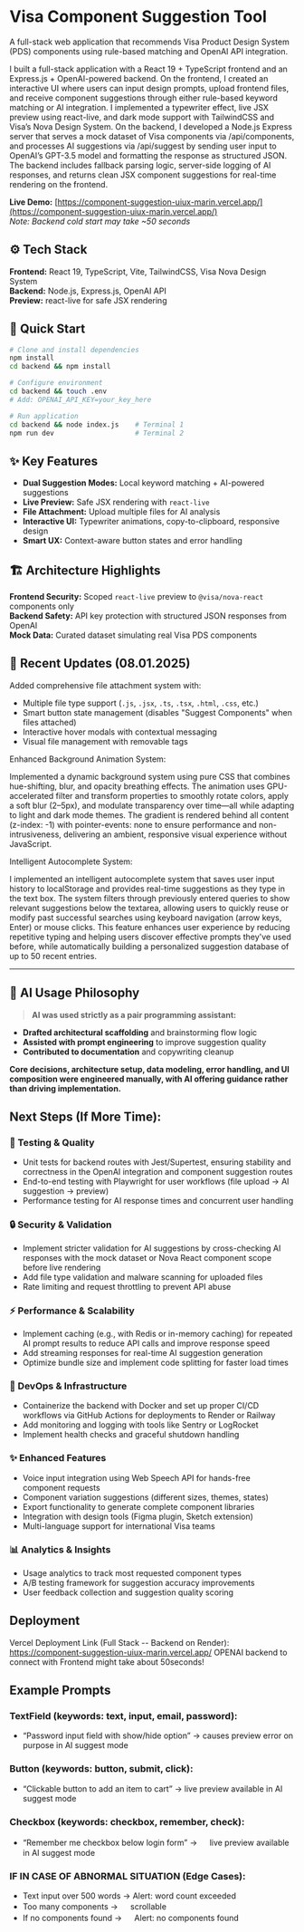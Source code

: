 # Visa Component Suggestion Tool

A full-stack web application that recommends Visa Product Design System (PDS) components using rule-based matching and OpenAI API integration.

I built a full-stack application with a React 19 + TypeScript frontend and an Express.js + OpenAI-powered backend. On the frontend, I created an interactive UI where users can input design prompts, upload frontend files, and receive component suggestions through either rule-based keyword matching or AI integration. I implemented a typewriter effect, live JSX preview using react-live, and dark mode support with TailwindCSS and Visa’s Nova Design System. On the backend, I developed a Node.js Express server that serves a mock dataset of Visa components via /api/components, and processes AI suggestions via /api/suggest by sending user input to OpenAI’s GPT-3.5 model and formatting the response as structured JSON. The backend includes fallback parsing logic, server-side logging of AI responses, and returns clean JSX component suggestions for real-time rendering on the frontend.

**Live Demo:** [https://component-suggestion-uiux-marin.vercel.app/](https://component-suggestion-uiux-marin.vercel.app/)  
_Note: Backend cold start may take ~50 seconds_

## ⚙️ Tech Stack

**Frontend:** React 19, TypeScript, Vite, TailwindCSS, Visa Nova Design System  
**Backend:** Node.js, Express.js, OpenAI API  
**Preview:** react-live for safe JSX rendering

## 🚀 Quick Start

```bash
# Clone and install dependencies
npm install
cd backend && npm install

# Configure environment
cd backend && touch .env
# Add: OPENAI_API_KEY=your_key_here

# Run application
cd backend && node index.js    # Terminal 1
npm run dev                    # Terminal 2
```

## ✨ Key Features

- **Dual Suggestion Modes:** Local keyword matching + AI-powered suggestions
- **Live Preview:** Safe JSX rendering with `react-live`
- **File Attachment:** Upload multiple files for AI analysis
- **Interactive UI:** Typewriter animations, copy-to-clipboard, responsive design
- **Smart UX:** Context-aware button states and error handling

## 🏗️ Architecture Highlights

**Frontend Security:** Scoped `react-live` preview to `@visa/nova-react` components only  
**Backend Safety:** API key protection with structured JSON responses from OpenAI  
**Mock Data:** Curated dataset simulating real Visa PDS components

## 📎 Recent Updates (08.01.2025)

Added comprehensive file attachment system with:

- Multiple file type support (`.js`, `.jsx`, `.ts`, `.tsx`, `.html`, `.css`, etc.)
- Smart button state management (disables "Suggest Components" when files attached)
- Interactive hover modals with contextual messaging
- Visual file management with removable tags

Enhanced Background Animation System:

Implemented a dynamic background system using pure CSS that combines hue-shifting, blur, and opacity breathing effects. The animation uses GPU-accelerated filter and transform properties to smoothly rotate colors, apply a soft blur (2–5px), and modulate transparency over time—all while adapting to light and dark mode themes. The gradient is rendered behind all content (z-index: -1) with pointer-events: none to ensure performance and non-intrusiveness, delivering an ambient, responsive visual experience without JavaScript.

Intelligent Autocomplete System: 

I implemented an intelligent autocomplete system that saves user input history to localStorage and provides real-time suggestions as they type in the text box. The system filters through previously entered queries to show relevant suggestions below the textarea, allowing users to quickly reuse or modify past successful searches using keyboard navigation (arrow keys, Enter) or mouse clicks. This feature enhances user experience by reducing repetitive typing and helping users discover effective prompts they've used before, while automatically building a personalized suggestion database of up to 50 recent entries.

---

## 🤖 AI Usage Philosophy

> **AI was used strictly as a pair programming assistant:**

- **Drafted architectural scaffolding** and brainstorming flow logic
- **Assisted with prompt engineering** to improve suggestion quality
- **Contributed to documentation** and copywriting cleanup

**Core decisions, architecture setup, data modeling, error handling, and UI composition were engineered manually, with AI offering guidance rather than driving implementation.**

## Next Steps (If More Time):

### 🧪 Testing & Quality

- Unit tests for backend routes with Jest/Supertest, ensuring stability and correctness in the OpenAI integration and component suggestion routes
- End-to-end testing with Playwright for user workflows (file upload → AI suggestion → preview)
- Performance testing for AI response times and concurrent user handling

### 🔒 Security & Validation

- Implement stricter validation for AI suggestions by cross-checking AI responses with the mock dataset or Nova React component scope before live rendering
- Add file type validation and malware scanning for uploaded files
- Rate limiting and request throttling to prevent API abuse

### ⚡ Performance & Scalability

- Implement caching (e.g., with Redis or in-memory caching) for repeated AI prompt results to reduce API calls and improve response speed
- Add streaming responses for real-time AI suggestion generation
- Optimize bundle size and implement code splitting for faster load times

### 🚀 DevOps & Infrastructure

- Containerize the backend with Docker and set up proper CI/CD workflows via GitHub Actions for deployments to Render or Railway
- Add monitoring and logging with tools like Sentry or LogRocket
- Implement health checks and graceful shutdown handling

### ✨ Enhanced Features

- Voice input integration using Web Speech API for hands-free component requests
- Component variation suggestions (different sizes, themes, states)
- Export functionality to generate complete component libraries
- Integration with design tools (Figma plugin, Sketch extension)
- Multi-language support for international Visa teams

### 📊 Analytics & Insights

- Usage analytics to track most requested component types
- A/B testing framework for suggestion accuracy improvements
- User feedback collection and suggestion quality scoring

## Deployment

Vercel Deployment Link (Full Stack -- Backend on Render): https://component-suggestion-uiux-marin.vercel.app/
OPENAI backend to connect with Frontend might take about 50seconds!

## Example Prompts

### TextField (keywords: text, input, email, password):

- “Password input field with show/hide option” → causes preview error on purpose in AI suggest mode

### Button (keywords: button, submit, click):

- “Clickable button to add an item to cart” → live preview available in AI suggest mode

### Checkbox (keywords: checkbox, remember, check):

- “Remember me checkbox below login form” → 　 live preview available in AI suggest mode

### IF IN CASE OF ABNORMAL SITUATION (Edge Cases):

- Text input over 500 words → Alert: word count exceeded
- Too many components → 　 scrollable
- If no components found → 　 Alert: no components found
